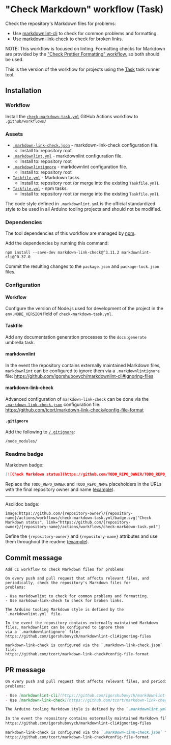 # "Check Markdown" workflow (Task)

Check the repository's Markdown files for problems:

- Use [markdownlint-cli](https://github.com/igorshubovych/markdownlint-cli) to check for common problems and formatting.
- Use [markdown-link-check](https://github.com/tcort/markdown-link-check) to check for broken links.

NOTE: This workflow is focused on linting. Formatting checks for Markdown are provided by the ["Check Prettier Formatting" workflow](check-prettier-formatting-task.md), so both should be used.

This is the version of the workflow for projects using the [Task](https://taskfile.dev/#/) task runner tool.

## Installation

### Workflow

Install the [`check-markdown-task.yml`](check-markdown-task.yml) GitHub Actions workflow to `.github/workflows/`

### Assets

- [`.markdown-link-check.json`](assets/check-markdown/.markdown-link-check.json) - markdown-link-check configuration file.
  - Install to: repository root
- [`.markdownlint.yml`](assets/check-markdown/.markdownlint.yml) - markdownlint configuration file.
  - Install to: repository root
- [`.markdownlintignore`](assets/check-markdown/.markdownlintignore) - markdownlint configuration file.
  - Install to: repository root
- [`Taskfile.yml`](assets/check-markdown-task/Taskfile.yml) - Markdown tasks.
  - Install to: repository root (or merge into the existing `Taskfile.yml`).
- [`Taskfile.yml`](assets/npm-task/Taskfile.yml) - npm tasks.
  - Install to: repository root (or merge into the existing `Taskfile.yml`).

The code style defined in `.markdownlint.yml` is the official standardized style to be used in all Arduino tooling projects and should not be modified.

### Dependencies

The tool dependencies of this workflow are managed by [npm](https://www.npmjs.com/).

Add the dependencies by running this command:

```text
npm install --save-dev markdown-link-check@^3.11.2 markdownlint-cli@^0.37.0
```

Commit the resulting changes to the `package.json` and `package-lock.json` files.

### Configuration

#### Workflow

Configure the version of Node.js used for development of the project in the `env.NODE_VERSION` field of `check-markdown-task.yml`.

#### Taskfile

Add any documentation generation processes to the `docs:generate` umbrella task.

#### markdownlint

In the event the repository contains externally maintained Markdown files, `markdownlint` can be configured to ignore them via a `.markdownlintignore` file:
https://github.com/igorshubovych/markdownlint-cli#ignoring-files

#### markdown-link-check

Advanced configuration of `markdown-link-check` can be done via the [`.markdown-link-check.json`](assets/check-markdown/.markdown-link-check.json) configuration file:
https://github.com/tcort/markdown-link-check#config-file-format

#### `.gitignore`

Add the following to [`/.gitignore`](https://git-scm.com/docs/gitignore):

```
/node_modules/
```

### Readme badge

Markdown badge:

```markdown
[![Check Markdown status](https://github.com/TODO_REPO_OWNER/TODO_REPO_NAME/actions/workflows/check-markdown-task.yml/badge.svg)](https://github.com/TODO_REPO_OWNER/TODO_REPO_NAME/actions/workflows/check-markdown-task.yml)
```

Replace the `TODO_REPO_OWNER` and `TODO_REPO_NAME` placeholders in the URLs with the final repository owner and name ([example](https://raw.githubusercontent.com/arduino-libraries/ArduinoIoTCloud/master/README.md)).

---

Asciidoc badge:

```adoc
image:https://github.com/{repository-owner}/{repository-name}/actions/workflows/check-markdown-task.yml/badge.svg["Check Markdown status", link="https://github.com/{repository-owner}/{repository-name}/actions/workflows/check-markdown-task.yml"]
```

Define the `{repository-owner}` and `{repository-name}` attributes and use them throughout the readme ([example](https://raw.githubusercontent.com/arduino-libraries/WiFiNINA/master/README.adoc)).

## Commit message

```
Add CI workflow to check Markdown files for problems

On every push and pull request that affects relevant files, and periodically, check the repository's Markdown files for
problems:

- Use markdownlint to check for common problems and formatting.
- Use markdown-link-check to check for broken links.

The Arduino tooling Markdown style is defined by the `.markdownlint.yml` file.

In the event the repository contains externally maintained Markdown files, markdownlint can be configured to ignore them
via a `.markdownlintignore` file:
https://github.com/igorshubovych/markdownlint-cli#ignoring-files

markdown-link-check is configured via the `.markdown-link-check.json` file:
https://github.com/tcort/markdown-link-check#config-file-format
```

## PR message

```markdown
On every push and pull request that affects relevant files, and periodically, check the repository's Markdown files for
problems:

- Use [markdownlint-cli](https://github.com/igorshubovych/markdownlint-cli) to check for common problems and formatting.
- Use [markdown-link-check](https://github.com/tcort/markdown-link-check) to check for broken links.

The Arduino tooling Markdown style is defined by the `.markdownlint.yml` file.

In the event the repository contains externally maintained Markdown files, markdownlint can be configured to ignore them via a `.markdownlintignore` file:
https://github.com/igorshubovych/markdownlint-cli#ignoring-files

markdown-link-check is configured via the `.markdown-link-check.json` file:
https://github.com/tcort/markdown-link-check#config-file-format
```
